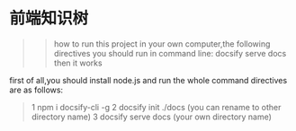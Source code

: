 # 前端知识树
>> how to run this project in your own computer,the following directives you should run in command line:
    docsify serve docs
>>then it works 

first of all,you should install node.js and run the whole command directives are as follows:
>1 npm i docsify-cli -g
>2 docsify init ./docs (you can rename to other directory name)
>3 docsify serve docs (your own directory name)